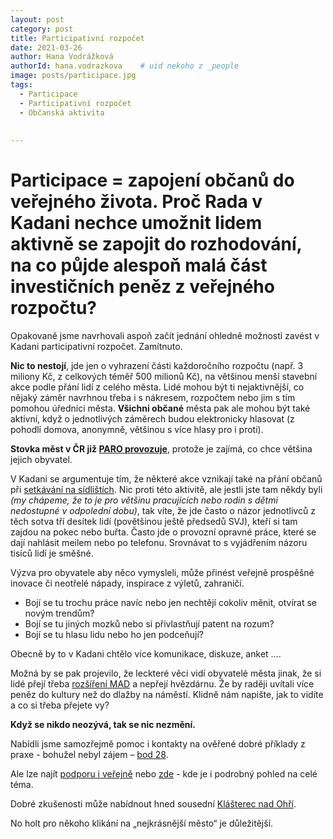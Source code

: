```yaml
---
layout: post
category: post
title: Participativní rozpočet   
date: 2021-03-26
author: Hana Vodrážková
authorId: hana.vodrazkova    # uid nekoho z _people
image: posts/participace.jpg
tags:
  - Participace
  - Participativní rozpočet
  - Občanská aktivita
 
  
---
```


# **Participace** = zapojení občanů do veřejného života. Proč Rada v Kadani nechce umožnit lidem aktivně se zapojit do rozhodování, na co půjde alespoň malá část investičních peněz z veřejného rozpočtu?

Opakovaně jsme navrhovali aspoň začít jednání ohledně možnosti zavést v Kadani participativní rozpočet. Zamítnuto.

**Nic to nestojí**, jde jen o vyhrazení části každoročního rozpočtu (např. 3 miliony Kč, z celkových téměř 500 milionů Kč), na většinou menší stavební akce podle přání lidí z celého města. 
Lidé mohou být ti nejaktivnější, co nějaký záměr navrhnou třeba i s nákresem, rozpočtem nebo jim s tím pomohou úředníci města. **Všichni občané** města pak ale mohou být také aktivní, když o jednotlivých záměrech budou elektronicky hlasovat (z pohodlí domova, anonymně, většinou s více hlasy pro i proti).

**Stovka měst v ČR již [PARO provozuje](https://www.participativni-rozpocet.cz/blog/2020/02/07/participativni-rozpocty-v-ceske-republice-v-roce-2019/)**, protože je zajímá, co chce většina jejich obyvatel. 

V Kadani se argumentuje tím, že některé akce vznikají také na přání občanů při [setkávání na sídlištích](https://kadan.pirati.cz/aktuality/sidliste.html).
Nic proti této aktivitě, ale jestli jste tam někdy byli *(my chápeme, že to je pro většinu pracujících nebo rodin s dětmi nedostupné v odpolední dobu)*, tak víte, že jde často o názor jednotlivců z těch sotva tří desítek lidí (povětšinou ještě předsedů SVJ), kteří si tam zajdou na pokec nebo buřta.
Často jde o provozní opravné práce, které se dají nahlásit meilem nebo po telefonu.
Srovnávat to s vyjádřením názoru tisíců lidí je směšné.
 
Výzva pro obyvatele aby něco vymysleli, může přinést veřejně prospěšné inovace či neotřelé nápady, inspirace z výletů, zahraničí. 
 
- Bojí se tu trochu práce navíc nebo jen nechtějí cokoliv měnit, otvírat se novým trendům?
- Bojí se tu jiných mozků nebo si přivlastňují patent na rozum?
- Bojí se tu hlasu lidu nebo ho jen podceňují?
 
Obecně by to v Kadani chtělo více komunikace, diskuze, anket …. 
 
Možná by se pak projevilo, že leckteré věci vidí obyvatelé města jinak, že si lidé přejí třeba [rozšíření MAD](https://kadan.pirati.cz/aktuality/mhd.html) a nepřejí hvězdárnu. Že by raději uvítali více peněz do kultury než do dlažby na náměstí.
Klidně nám napište, jak to vidíte a co si třeba přejete vy?
 
**Když se nikdo neozývá, tak se nic nezmění.** 
 

Nabídli jsme samozřejmě pomoc i kontakty na ověřené dobré příklady z praxe  - bohužel nebyl zájem – [bod 28](https://kadan.pirati.cz/aktuality/12zmz.html).

Ale lze najít [podporu i veřejně](https://www.participativni-rozpocet.cz) nebo [zde](https://www.participace21.cz/vznik-participativniho-rozpoctovani) - kde je i podrobný pohled na celé téma.

Dobré zkušenosti může nabídnout hned sousední [Klášterec nad Ohří](https://www.klasterec.cz/spolecne-pro-klasterec).

No holt pro někoho klikání na „nejkrásnější město“ je důležitější. 
